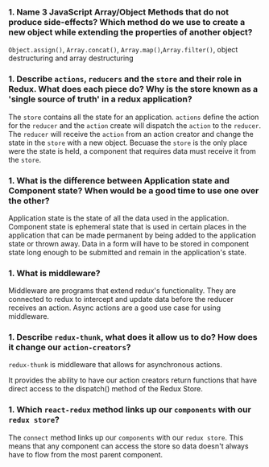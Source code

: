 ### 1.  Name 3 JavaScript Array/Object Methods that do not produce side-effects? Which method do we use to create a new object while extending the properties of another object?
`Object.assign()`, `Array.concat()`, `Array.map()`,`Array.filter()`, object destructuring and array destructuring

### 1.  Describe `actions`, `reducers` and the `store` and their role in Redux. What does each piece do? Why is the store known as a 'single source of truth' in a redux application?
The `store` contains all the state for an application. `actions` define the action for the `reducer` and the `action` create will dispatch the `action` to the `reducer`. The `reducer` will receive the `action` from an action creator and change the state in the `store` with a new object. Becuase the `store` is the only place were the state is held, a component that requires data must receive it from the `store`. 

### 1.  What is the difference between Application state and Component state? When would be a good time to use one over the other? 
Application state is the state of all the data used in the application. Component state is ephemeral state that is used in certain places in the application that can be made permanent by being added to the application state or thrown away. Data in a form will have to be stored in component state long enough to be submitted and remain in the application's state.

### 1.  What is middleware?
Middleware are programs that extend redux's functionality. They are connected to redux to intercept and update data before the reducer receives an action. Async actions are a good use case for using middleware. 

### 1.  Describe `redux-thunk`, what does it allow us to do? How does it change our `action-creators`?
 `redux-thunk` is middleware that allows for asynchronous actions. 
 
 It provides the ability to have our action creators return functions that have direct access to the dispatch() method of the Redux Store.

### 1.  Which `react-redux` method links up our `components` with our `redux store`?
The `connect` method links up our `components` with our `redux store`. This means that any component can access the store so data doesn't always have to flow from the most parent component. 
